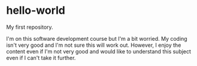 # hello-world
My first repository.

I'm on this software development course but I'm a bit worried. My coding isn't very good and I'm not sure this will work out. However, I enjoy the content even if I'm not very good and would like to understand this subject even if I can't take it further.
